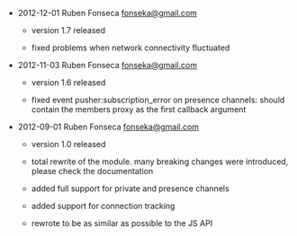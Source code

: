 - 2012-12-01 Ruben Fonseca <fonseka@gmail.com>

    * version 1.7 released

    * fixed problems when network connectivity fluctuated

- 2012-11-03 Ruben Fonseca <fonseka@gmail.com>

    * version 1.6 released

    * fixed event pusher:subscription_error on presence channels:
      should contain the members proxy as the first callback argument

- 2012-09-01 Ruben Fonseca <fonseka@gmail.com>

    * version 1.0 released
  
    * total rewrite of the module. many breaking changes were introduced, please check
      the documentation
  
    * added full support for private and presence channels
  
    * added support for connection tracking
  
    * rewrote to be as similar as possible to the JS API
